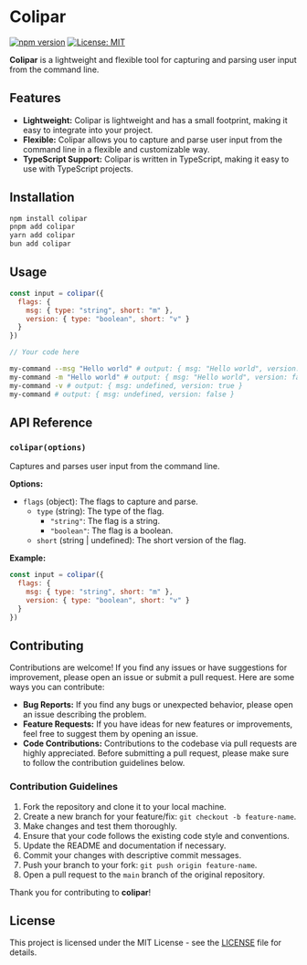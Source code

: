 # Colipar

[![npm version](https://badge.fury.io/js/colipar.svg)](https://badge.fury.io/js/colipar)
[![License: MIT](https://img.shields.io/badge/License-MIT-yellow.svg)](https://opensource.org/licenses/MIT)

**Colipar** is a lightweight and flexible tool for capturing and parsing user input from the command line.

## Features

- **Lightweight:** Colipar is lightweight and has a small footprint, making it easy to integrate into your project.
- **Flexible:** Colipar allows you to capture and parse user input from the command line in a flexible and customizable way.
- **TypeScript Support:** Colipar is written in TypeScript, making it easy to use with TypeScript projects.

## Installation

```bash
npm install colipar
pnpm add colipar
yarn add colipar
bun add colipar
```

## Usage

```javascript
const input = colipar({
  flags: {
    msg: { type: "string", short: "m" },
    version: { type: "boolean", short: "v" }
  }
})

// Your code here
```

```bash
my-command --msg "Hello world" # output: { msg: "Hello world", version: false }
my-command -m "Hello world" # output: { msg: "Hello world", version: false }
my-command -v # output: { msg: undefined, version: true }
my-command # output: { msg: undefined, version: false }
```

## API Reference

### `colipar(options)`

Captures and parses user input from the command line.

**Options:**

- `flags` (object): The flags to capture and parse.
  - `type` (string): The type of the flag.
    - `"string"`: The flag is a string.
    - `"boolean"`: The flag is a boolean.
  - `short` (string | undefined): The short version of the flag.

**Example:**

```javascript
const input = colipar({
  flags: {
    msg: { type: "string", short: "m" },
    version: { type: "boolean", short: "v" }
  }
})
```

## Contributing

Contributions are welcome! If you find any issues or have suggestions for improvement, please open an issue or submit a pull request. Here are some ways you can contribute:

- **Bug Reports:** If you find any bugs or unexpected behavior, please open an issue describing the problem.
- **Feature Requests:** If you have ideas for new features or improvements, feel free to suggest them by opening an issue.
- **Code Contributions:** Contributions to the codebase via pull requests are highly appreciated. Before submitting a pull request, please make sure to follow the contribution guidelines below.

### Contribution Guidelines

1. Fork the repository and clone it to your local machine.
2. Create a new branch for your feature/fix: `git checkout -b feature-name`.
3. Make changes and test them thoroughly.
4. Ensure that your code follows the existing code style and conventions.
5. Update the README and documentation if necessary.
6. Commit your changes with descriptive commit messages.
7. Push your branch to your fork: `git push origin feature-name`.
8. Open a pull request to the `main` branch of the original repository.

Thank you for contributing to **colipar**!

## License

This project is licensed under the MIT License - see the [LICENSE](LICENSE) file for details.
